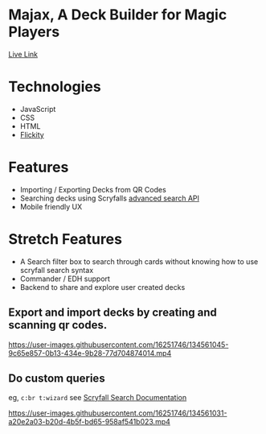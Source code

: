 # Majax, A Deck Builder for Magic Players
[Live Link](https://humbertovnavarro.github.io/majax)
# Technologies
 * JavaScript
 * CSS
 * HTML
 * [Flickity](https://flickity.metafizzy.co/) 
# Features
 * Importing / Exporting Decks from QR Codes
 * Searching decks using Scryfalls [advanced search API](https://scryfall.com/docs/syntax)
 * Mobile friendly UX
# Stretch Features
 * A Search filter box to search through cards without knowing how to use scryfall search syntax
 * Commander / EDH support
 * Backend to share and explore user created decks
## Export and import decks by creating and scanning qr codes.
https://user-images.githubusercontent.com/16251746/134561045-9c65e857-0b13-434e-9b28-77d704874014.mp4

## Do custom queries 
eg, `c:br t:wizard`
see [Scryfall Search Documentation](https://scryfall.com/advanced)

https://user-images.githubusercontent.com/16251746/134561031-a20e2a03-b20d-4b5f-bd65-958af541b023.mp4



